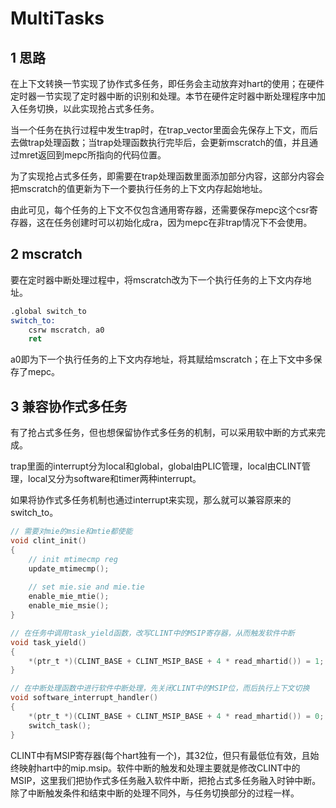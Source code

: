 # MultiTasks

## 1 思路

在上下文转换一节实现了协作式多任务，即任务会主动放弃对hart的使用；在硬件定时器一节实现了定时器中断的识别和处理。本节在硬件定时器中断处理程序中加入任务切换，以此实现抢占式多任务。

当一个任务在执行过程中发生trap时，在trap_vector里面会先保存上下文，而后去做trap处理函数；当trap处理函数执行完毕后，会更新mscratch的值，并且通过mret返回到mepc所指向的代码位置。

为了实现抢占式多任务，即需要在trap处理函数里面添加部分内容，这部分内容会把mscratch的值更新为下一个要执行任务的上下文内存起始地址。

由此可见，每个任务的上下文不仅包含通用寄存器，还需要保存mepc这个csr寄存器，这在任务创建时可以初始化成ra，因为mepc在非trap情况下不会使用。

## 2 mscratch

要在定时器中断处理过程中，将mscratch改为下一个执行任务的上下文内存地址。

```asm
.global switch_to
switch_to:
    csrw mscratch, a0
    ret
```

a0即为下一个执行任务的上下文内存地址，将其赋给mscratch；在上下文中多保存了mepc。

## 3 兼容协作式多任务

有了抢占式多任务，但也想保留协作式多任务的机制，可以采用软中断的方式来完成。

trap里面的interrupt分为local和global，global由PLIC管理，local由CLINT管理，local又分为software和timer两种interrupt。

如果将协作式多任务机制也通过interrupt来实现，那么就可以兼容原来的switch_to。

```c
// 需要对mie的msie和mtie都使能
void clint_init()
{
    // init mtimecmp reg
    update_mtimecmp();
  
    // set mie.sie and mie.tie
    enable_mie_mtie();
    enable_mie_msie();
}

// 在任务中调用task_yield函数，改写CLINT中的MSIP寄存器，从而触发软件中断
void task_yield()
{
    *(ptr_t *)(CLINT_BASE + CLINT_MSIP_BASE + 4 * read_mhartid()) = 1;
}

// 在中断处理函数中进行软件中断处理，先关闭CLINT中的MSIP位，而后执行上下文切换
void software_interrupt_handler()
{
    *(ptr_t *)(CLINT_BASE + CLINT_MSIP_BASE + 4 * read_mhartid()) = 0;
    switch_task();
}
```

CLINT中有MSIP寄存器(每个hart独有一个)，其32位，但只有最低位有效，且始终映射hart中的mip.msip。软件中断的触发和处理主要就是修改CLINT中的MSIP，这里我们把协作式多任务融入软件中断，把抢占式多任务融入时钟中断。除了中断触发条件和结束中断的处理不同外，与任务切换部分的过程一样。

